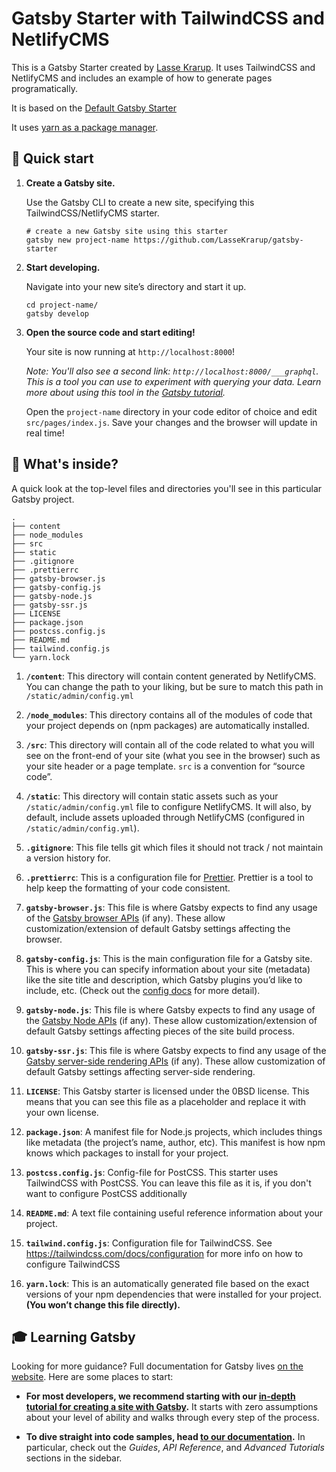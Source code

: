 # Gatsby Starter with TailwindCSS and NetlifyCMS

This is a Gatsby Starter created by [Lasse Krarup](https://github.com/LasseKrarup).
It uses TailwindCSS and NetlifyCMS and includes an example of how to generate pages programatically.

It is based on the [Default Gatsby Starter](https://github.com/gatsbyjs/gatsby-starter-default)

It uses [yarn as a package manager](https://www.gatsbyjs.com/docs/glossary/yarn/). 

## 🚀 Quick start

1.  **Create a Gatsby site.**

    Use the Gatsby CLI to create a new site, specifying this TailwindCSS/NetlifyCMS starter.

    ```shell
    # create a new Gatsby site using this starter
    gatsby new project-name https://github.com/LasseKrarup/gatsby-starter
    ```

1.  **Start developing.**

    Navigate into your new site’s directory and start it up.

    ```shell
    cd project-name/
    gatsby develop
    ```

1.  **Open the source code and start editing!**

    Your site is now running at `http://localhost:8000`!

    _Note: You'll also see a second link: _`http://localhost:8000/___graphql`_. This is a tool you can use to experiment with querying your data. Learn more about using this tool in the [Gatsby tutorial](https://www.gatsbyjs.com/tutorial/part-five/#introducing-graphiql)._

    Open the `project-name` directory in your code editor of choice and edit `src/pages/index.js`. Save your changes and the browser will update in real time!

## 🧐 What's inside?

A quick look at the top-level files and directories you'll see in this particular Gatsby project.

    .
    ├── content
    ├── node_modules
    ├── src
    ├── static
    ├── .gitignore
    ├── .prettierrc
    ├── gatsby-browser.js
    ├── gatsby-config.js
    ├── gatsby-node.js
    ├── gatsby-ssr.js
    ├── LICENSE
    ├── package.json
    ├── postcss.config.js
    ├── README.md
    ├── tailwind.config.js
    └── yarn.lock

1.  **`/content`**: This directory will contain content generated by NetlifyCMS. You can change the path to your liking, but be sure to match this path in `/static/admin/config.yml`

2.  **`/node_modules`**: This directory contains all of the modules of code that your project depends on (npm packages) are automatically installed.

3.  **`/src`**: This directory will contain all of the code related to what you will see on the front-end of your site (what you see in the browser) such as your site header or a page template. `src` is a convention for “source code”.
4.  **`/static`**: This directory will contain static assets such as your `/static/admin/config.yml` file to configure NetlifyCMS. It will also, by default, include assets uploaded through NetlifyCMS (configured in `/static/admin/config.yml`).

5.  **`.gitignore`**: This file tells git which files it should not track / not maintain a version history for.

6.  **`.prettierrc`**: This is a configuration file for [Prettier](https://prettier.io/). Prettier is a tool to help keep the formatting of your code consistent.

7.  **`gatsby-browser.js`**: This file is where Gatsby expects to find any usage of the [Gatsby browser APIs](https://www.gatsbyjs.com/docs/browser-apis/) (if any). These allow customization/extension of default Gatsby settings affecting the browser.

8.  **`gatsby-config.js`**: This is the main configuration file for a Gatsby site. This is where you can specify information about your site (metadata) like the site title and description, which Gatsby plugins you’d like to include, etc. (Check out the [config docs](https://www.gatsbyjs.com/docs/gatsby-config/) for more detail).

9.  **`gatsby-node.js`**: This file is where Gatsby expects to find any usage of the [Gatsby Node APIs](https://www.gatsbyjs.com/docs/node-apis/) (if any). These allow customization/extension of default Gatsby settings affecting pieces of the site build process.

10. **`gatsby-ssr.js`**: This file is where Gatsby expects to find any usage of the [Gatsby server-side rendering APIs](https://www.gatsbyjs.com/docs/ssr-apis/) (if any). These allow customization of default Gatsby settings affecting server-side rendering.

11. **`LICENSE`**: This Gatsby starter is licensed under the 0BSD license. This means that you can see this file as a placeholder and replace it with your own license.

12. **`package.json`**: A manifest file for Node.js projects, which includes things like metadata (the project’s name, author, etc). This manifest is how npm knows which packages to install for your project.

13. **`postcss.config.js`**: Config-file for PostCSS. This starter uses TailwindCSS with PostCSS. You can leave this file as it is, if you don't want to configure PostCSS additionally

14. **`README.md`**: A text file containing useful reference information about your project.

15. **`tailwind.config.js`**: Configuration file for TailwindCSS. See https://tailwindcss.com/docs/configuration for more info on how to configure TailwindCSS

16. **`yarn.lock`**: This is an automatically generated file based on the exact versions of your npm dependencies that were installed for your project. **(You won’t change this file directly).**

## 🎓 Learning Gatsby

Looking for more guidance? Full documentation for Gatsby lives [on the website](https://www.gatsbyjs.com/). Here are some places to start:

- **For most developers, we recommend starting with our [in-depth tutorial for creating a site with Gatsby](https://www.gatsbyjs.com/tutorial/).** It starts with zero assumptions about your level of ability and walks through every step of the process.

- **To dive straight into code samples, head [to our documentation](https://www.gatsbyjs.com/docs/).** In particular, check out the _Guides_, _API Reference_, and _Advanced Tutorials_ sections in the sidebar.

